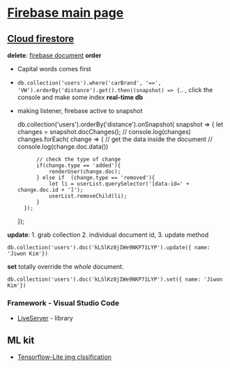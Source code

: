 # [Firebase main page](https://firebase.google.com/https://firebase.google.com/)


## [Cloud firestore](https://firebase.google.com/docs/functions)

**delete**: [firebase document](https://firebase.google.com/docs/firestore/query-data/queries)
**order**
- Capital words comes first
- `db.collection('users').where('carBrand', '==', 'VW').orderBy('distance').get().then((snapshot) => {`.. , click the console and make some index
**real-time db**
- making listener, firebase active to snapshot 

    db.collection('users').orderBy('distance').onSnapshot( snapshot => {
        let changes = snapshot.docChanges();
        //  console.log(changes)
        changes.forEach( change => {
            // get the data inside the document
            // console.log(change.doc.data())

            // check the type of change
            if(change.type == 'added'){
                renderUser(change.doc);
            } else if  (change.type == 'removed'){
                let li = userList.querySelector('[data-id=' + change.doc.id + ']');
                userList.removeChild(li);
            }
        });
    });

**update**: 1. grab collection 2. individual document id, 3. update method
    
    db.collection('users').doc('kLSlKz8jIWe9NKP71LYP').update({ name: 'Jiwon Kim'})

**set** totally override the *whole* document.

    db.collection('users').doc('kLSlKz8jIWe9NKP71LYP').set({ name: 'Jiwon Kim'})


### Framework - Visual Studio Code
- [LiveServer](https://marketplace.visualstudio.com/items?itemName=ritwickdey.LiveServer) - library

## ML kit

- [Tensorflow-Lite img clssification](https://www.tensorflow.org/lite/models/image_classification/overview)

<!-- ## Cloud Functions

## Authentification

## Hosting

## Cloud Storage

## Realtime Database -->
